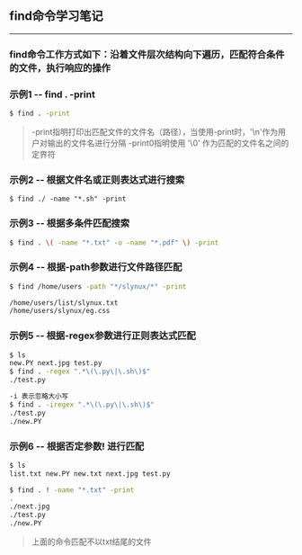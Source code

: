 ## find命令学习笔记
---
### find命令工作方式如下：沿着文件层次结构向下遍历，匹配符合条件的文件，执行响应的操作

### 示例1 --  find . -print
```sh
$ find . -print
```
> -print指明打印出匹配文件的文件名（路径），当使用-print时，'\n'作为用户对输出的文件名进行分隔
> -print0指明使用 '\0' 作为匹配的文件名之间的定界符

### 示例2 -- 根据文件名或正则表达式进行搜索

```
$ find ./ -name "*.sh" -print

```
### 示例3 -- 根据多条件匹配搜索

```sh
$ find . \( -name "*.txt" -o -name "*.pdf" \) -print

```

### 示例4 -- 根据-path参数进行文件路径匹配
```sh
$ find /home/users -path "*/slynux/*" -print

/home/users/list/slynux.txt
/home/users/slynux/eg.css

```

### 示例5 -- 根据-regex参数进行正则表达式匹配

```sh
$ ls
new.PY next.jpg test.py
$ find . -regex ".*\(\.py\|\.sh\)$"
./test.py

-i 表示忽略大小写
$ find . -iregex ".*\(\.py\|\.sh\)$"
./test.py
./new.PY

```

### 示例6 -- 根据否定参数! 进行匹配

```sh
$ ls
list.txt new.PY new.txt next.jpg test.py

$ find . ! -name "*.txt" -print
.
./next.jpg
./test.py
./new.PY

```
> 上面的命令匹配不以txt结尾的文件